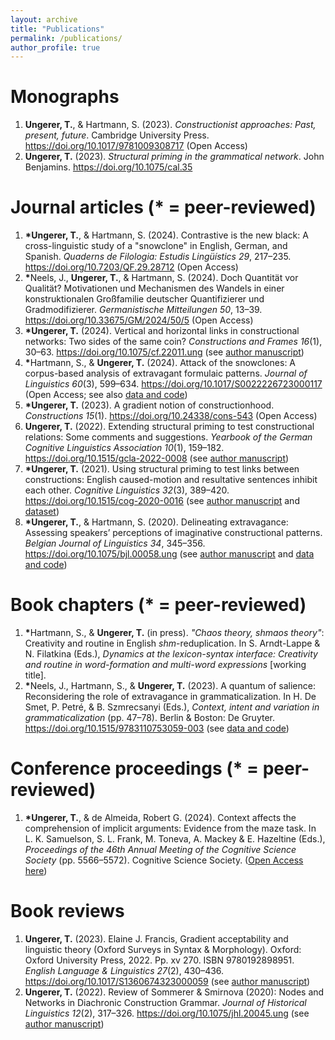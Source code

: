 ```yaml
---
layout: archive
title: "Publications"
permalink: /publications/
author_profile: true
---
```


<!---
Preprints
======
-->

Monographs
======

1. <b>Ungerer, T.</b>, & Hartmann, S. (2023). <i>Constructionist approaches: Past, present, future</i>. Cambridge University Press. <a href="https://doi.org/10.1017/9781009308717">https://doi.org/10.1017/9781009308717</a> (Open Access)
1. <b>Ungerer, T.</b> (2023). <i>Structural priming in the grammatical network</i>. John Benjamins. <a href="https://doi.org/10.1075/cal.35">https://doi.org/10.1075/cal.35</a>

Journal articles (\* = peer-reviewed)
======

1. <b>\*</b><b>Ungerer, T.</b>, & Hartmann, S. (2024). Contrastive is the new black: A cross-linguistic study of a "snowclone" in English, German, and Spanish. <i>Quaderns de Filologia: Estudis Lingüístics 29</i>, 217&ndash;235. <a href="https://doi.org/10.7203/QF.29.28712">https://doi.org/10.7203/QF.29.28712</a> (Open Access)
1. <b>\*</b>Neels, J., <b>Ungerer, T.</b>, & Hartmann, S. (2024). Doch Quantität vor Qualität? Motivationen und Mechanismen des Wandels in einer konstruktionalen Großfamilie deutscher Quantifizierer und Gradmodifizierer. <i>Germanistische Mitteilungen 50</i>, 13&ndash;39. <a href="https://doi.org/10.33675/GM/2024/50/5">https://doi.org/10.33675/GM/2024/50/5</a> (Open Access)
1. <b>\*</b><b>Ungerer, T.</b> (2024). Vertical and horizontal links in constructional networks: Two sides of the same coin? <i>Constructions and Frames 16</i>(1), 30&ndash;63. <a href="https://doi.org/10.1075/cf.22011.ung">https://doi.org/10.1075/cf.22011.ung</a> (see <a href="https://tungerer.github.io/files/Ungerer-2024-Vertical-and-horizontal-links.pdf">author manuscript</a>)
1. <b>\*</b>Hartmann, S., & <b>Ungerer, T.</b> (2024). Attack of the snowclones: A corpus-based analysis of extravagant formulaic patterns. <i>Journal of Linguistics 60</i>(3), 599&ndash;634. <a href="https://doi.org/10.1017/S0022226723000117">https://doi.org/10.1017/S0022226723000117</a> (Open Access; see also <a href="https://github.com/hartmast/Attack_of_the_snowclones">data and code</a>)
1. <b>\*</b><b>Ungerer, T.</b> (2023). A gradient notion of constructionhood. <i>Constructions 15</i>(1). <a href="https://doi.org/10.24338/cons-543">https://doi.org/10.24338/cons-543</a> (Open Access)
1. <b>Ungerer, T.</b> (2022). Extending structural priming to test constructional relations: Some comments and suggestions. <i>Yearbook of the German Cognitive Linguistics Association 10</i>(1), 159&ndash;182. <a href="https://doi.org/10.1515/gcla-2022-0008">https://doi.org/10.1515/gcla-2022-0008</a> (see <a href="https://tungerer.github.io/files/Ungerer-2022-Extending-structural-priming.pdf">author manuscript</a>)
1. <b>\*</b><b>Ungerer, T.</b> (2021). Using structural priming to test links between constructions: English caused-motion and resultative sentences inhibit each other. <i>Cognitive Linguistics 32</i>(3), 389&ndash;420. <a href="https://doi.org/10.1515/cog-2020-0016">https://doi.org/10.1515/cog-2020-0016</a> (see <a href="https://tungerer.github.io/files/Ungerer-2021-Using-structural-priming-to-test-links.pdf">author manuscript</a> and <a href="https://doi.org/10.18710/2YJITD">dataset</a>)
1. <b>\*</b><b>Ungerer, T.</b>, & Hartmann, S. (2020). Delineating extravagance: Assessing speakers’ perceptions of imaginative constructional patterns. <i>Belgian Journal of Linguistics 34</i>, 345&ndash;356. <a href="https://doi.org/10.1075/bjl.00058.ung">https://doi.org/10.1075/bjl.00058.ung</a> (see <a href="https://tungerer.github.io/files/Ungerer-Hartmann-2020-Delineating-extravagance.pdf">author manuscript</a> and <a href="https://doi.org/10.17605/OSF.IO/M4W52">data and code</a>)

Book chapters (\* = peer-reviewed)
======
1. <b>\*</b>Hartmann, S., & <b>Ungerer, T.</b> (in press). <i>"Chaos theory, shmaos theory"</i>: Creativity and routine in English <i>shm</i>-reduplication. In S. Arndt-Lappe & N. Filatkina (Eds.), <i>Dynamics at the lexicon-syntax interface: Creativity and routine in word-formation and multi-word expressions</i> [working title].
1. <b>\*</b>Neels, J., Hartmann, S., & <b>Ungerer, T.</b> (2023). A quantum of salience: Reconsidering the role of extravagance in grammaticalization. In H. De Smet, P. Petré, & B. Szmrecsanyi (Eds.), <i>Context, intent and variation in grammaticalization</i> (pp. 47&ndash;78). Berlin & Boston: De Gruyter. <a href="https://doi.org/10.1515/9783110753059-003">https://doi.org/10.1515/9783110753059-003</a> (see <a href="https://github.com/hartmast/degreemodifiers">data and code</a>)

Conference proceedings (\* = peer-reviewed)
======
1. <b>\*</b><b>Ungerer, T.</b>, & de Almeida, Robert G. (2024). Context affects the comprehension of implicit arguments: Evidence from the maze task. In L. K. Samuelson, S. L. Frank, M. Toneva, A. Mackey & E. Hazeltine (Eds.), <i>Proceedings of the 46th Annual Meeting of the Cognitive Science Society</i> (pp. 5566&ndash;5572). Cognitive Science Society. (<a href="https://escholarship.org/uc/item/2d9716sc">Open Access here</a>)

Book reviews
======
1. <b>Ungerer, T.</b> (2023). Elaine J. Francis, Gradient acceptability and linguistic theory (Oxford Surveys in Syntax & Morphology). Oxford: Oxford University Press, 2022. Pp. xv 270. ISBN 9780192898951. <i>English Language & Linguistics 27</i>(2), 430&ndash;436. <a href="https://doi.org/10.1017/S1360674323000059">https://doi.org/10.1017/S1360674323000059</a> (see <a href="https://tungerer.github.io/files/Ungerer-2023-Review-Francis-2022.pdf">author manuscript</a>)
1. <b>Ungerer, T.</b> (2022). Review of Sommerer & Smirnova (2020): Nodes and Networks in Diachronic Construction Grammar. <i>Journal of Historical Linguistics 12</i>(2), 317&ndash;326. <a href="https://doi.org/10.1075/jhl.20045.ung">https://doi.org/10.1075/jhl.20045.ung</a> (see <a href="https://tungerer.github.io/files/Ungerer-2022-Review-Sommerer-and-Smirnova-2020.pdf">author manuscript</a>)


